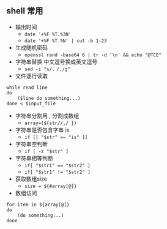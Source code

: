 ## shell 常用
- 输出时间
  - `date '+%F %T.%3N'`
  - `date '+%F %T.%N' | cut -b 1-23`
- 生成随机密码
  - `openssl rand -base64 6 | tr -d '\n' && echo "@TCE"`
- 字符串替换 中文逗号换成英文逗号
  - `sed -i "s/，/,/g"`
- 文件逐行读取
``` shell
while read line
do
    ($line do something...)
done < $input_file
```
- 字符串分割用 , 分割成数组
  - `array=(${str//,/ })`
- 字符串是否包含字串 is
  - `if [[ "$str" =~ "is" ]]`
- 字符串空判断
  - `if [ -z "$str" ]`
- 字符串相等判断
  - `if[ "$str1" == "$str2" ]`
  - `if[ "$str1" != "$str2" ]`
- 获取数组size
  - `size = ${#array[@]}`
- 数组访问
``` shell
for item in ${array[@]}
do
    (do something...)
done
```

